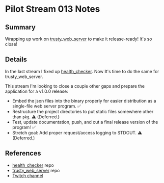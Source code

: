 # Pilot Stream 013 Notes

## Summary

Wrapping up work on [trusty_web_server](https://github.com/conflabermits/trusty_web_server) to make it release-ready! It's so close!

## Details

In the last stream I fixed up [health_checker](https://github.com/conflabermits/health_checker). Now It's time to do the same for trusty_web_server.

This stream I'm looking to close a couple other gaps and prepare the application for a v1.0.0 release:

* Embed the json files into the binary properly for easier distribution as a single-file web server program. ✅
* Restructure the project directories to put static files somewhere other than `pkg`. ⚠️ (Deferred.)
* Test, update documentation, push, and cut a final release version of the program! ✅
* Stretch goal: Add proper request/access logging to STDOUT. ⚠️ (Deferred.)

## References

* [health_checker](https://github.com/conflabermits/health_checker) repo
* [trusty_web_server](https://github.com/conflabermits/trusty_web_server) repo
* [Twitch channel](https://twitch.tv/conflabermits)

